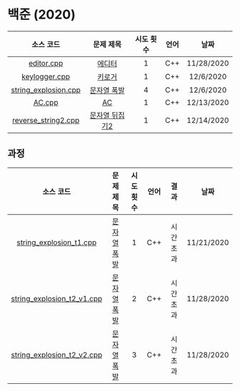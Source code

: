 # 백준 (2020)
|소스 코드|문제 제목|시도 횟수|언어|날짜|
|:---:|:---:|:---:|:---:|:---:|
|[editor.cpp](./editor.cpp)|[에디터](http://boj.kr/1406)|1|C++|11/28/2020|
|[keylogger.cpp](./keylogger.cpp)|[키로거](http://boj.kr/5397)|1|C++|12/6/2020|
|[string_explosion.cpp](./string_explosion.cpp)|[문자열 폭발](http://boj.kr/9935)|4|C++|12/6/2020|
|[AC.cpp](./AC.cpp)|[AC](http://boj.kr/5430)|1|C++|12/13/2020|
|[reverse_string2.cpp](./reverse_string2.cpp)|[문자열 뒤집기2](http://boj.kr/17413)|1|C++|12/14/2020|

## 과정
|소스 코드|문제 제목|시도 횟수|언어|결과|날짜|
|:---:|:---:|:---:|:---:|:---:|:---:|
|[string_explosion_t1.cpp](./Footprints/string_explosion_t1.cpp)|[문자열 폭발](http://boj.kr/9935)|1|C++|시간 초과|11/21/2020|
|[string_explosion_t2_v1.cpp](./Footprints/string_explosion_t2_v1.cpp)|[문자열 폭발](http://boj.kr/9935)|2|C++|시간 초과|11/28/2020|
|[string_explosion_t2_v2.cpp](./Footprints/string_explosion_t2_v2.cpp)|[문자열 폭발](http://boj.kr/9935)|3|C++|시간 초과|11/28/2020|